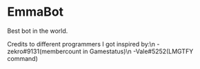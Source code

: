 # EmmaBot
Best bot in the world.


Credits to different programmers I got inspired by:\n
-zekro#9131(membercount in Gamestatus)\n
-Vale#5252(LMGTFY command)
